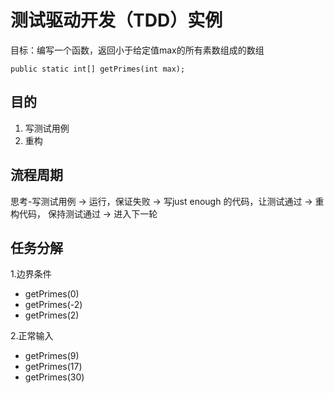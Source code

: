 # 测试驱动开发（TDD）实例

目标：编写一个函数，返回小于给定值max的所有素数组成的数组

    public static int[] getPrimes(int max);

## 目的

1. 写测试用例
2. 重构

## 流程周期

思考-写测试用例 -> 运行，保证失败 -> 写just enough 的代码，让测试通过 -> 重构代码， 保持测试通过 -> 进入下一轮


## 任务分解

1.边界条件

* getPrimes(0)
* getPrimes(-2)
* getPrimes(2)

2.正常输入

* getPrimes(9)
* getPrimes(17)
* getPrimes(30)

